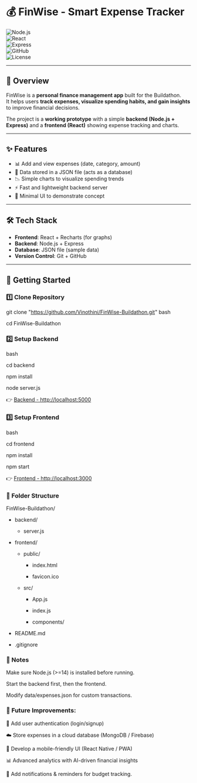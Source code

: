 # 💰 FinWise - Smart Expense Tracker  

![Node.js](https://img.shields.io/badge/Node.js-339933?style=for-the-badge&logo=nodedotjs&logoColor=white)  
![React](https://img.shields.io/badge/React-20232A?style=for-the-badge&logo=react&logoColor=61DAFB)  
![Express](https://img.shields.io/badge/Express.js-000000?style=for-the-badge&logo=express&logoColor=white)  
![GitHub](https://img.shields.io/badge/GitHub-100000?style=for-the-badge&logo=github&logoColor=white)  
![License](https://img.shields.io/badge/License-MIT-blue?style=for-the-badge)  

---

## 📌 Overview
FinWise is a **personal finance management app** built for the Buildathon.  
It helps users **track expenses, visualize spending habits, and gain insights** to improve financial decisions.

The project is a **working prototype** with a simple **backend (Node.js + Express)** and a **frontend (React)** showing expense tracking and charts.

---

## ✨ Features
- 📊 Add and view expenses (date, category, amount)
- 📂 Data stored in a JSON file (acts as a database)
- 📉 Simple charts to visualize spending trends
- ⚡ Fast and lightweight backend server
- 🎨 Minimal UI to demonstrate concept

---

## 🛠️ Tech Stack
- **Frontend**: React + Recharts (for graphs)
- **Backend**: Node.js + Express
- **Database**: JSON file (sample data)
- **Version Control**: Git + GitHub

---

## 🚀 Getting Started

### 1️⃣ Clone Repository

git clone "https://github.com/Vinothini/FinWise-Buildathon.git"
bash

cd FinWise-Buildathon

### 2️⃣ Setup Backend

bash

cd backend

npm install

node server.js

  👉 [Backend - http://localhost:5000](http://localhost:5000)


### 3️⃣ Setup Frontend

bash


cd frontend

npm install

npm start

  👉 [Frontend - http://localhost:3000](http://localhost:3000)


### 📂 Folder Structure


FinWise-Buildathon/

- backend/

  - server.js

- frontend/

  - public/

    - index.html

    - favicon.ico

  - src/

    - App.js

    - index.js

    - components/

- README.md

- .gitignore



### 📌 Notes

Make sure Node.js (>=14) is installed before running.

Start the backend first, then the frontend.

Modify data/expenses.json for custom transactions.


### 🔮 Future Improvements:

🔑 Add user authentication (login/signup)

☁️ Store expenses in a cloud database (MongoDB / Firebase)

📱 Develop a mobile-friendly UI (React Native / PWA)

📊 Advanced analytics with AI-driven financial insights

🔔 Add notifications & reminders for budget tracking.

